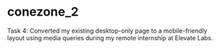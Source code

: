 # conezone_2
Task 4: Converted my existing desktop-only page to a mobile-friendly layout using media queries during my remote internship at Elevate Labs.
